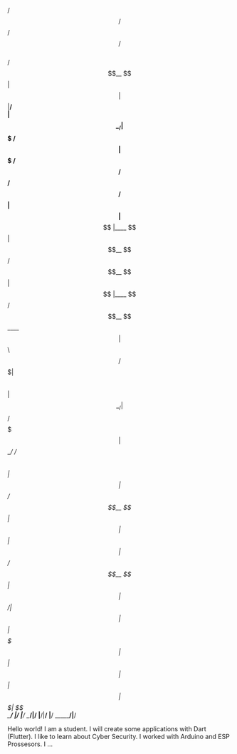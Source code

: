 
  /$$$$$$  /$$                 /$$                 /$$                    
 /$$__  $$| $$                | $$                |__/                    
| $$  \__/| $$$$$$$   /$$$$$$ | $$$$$$$   /$$$$$$  /$$  /$$$$$$   /$$$$$$ 
|  $$$$$$ | $$__  $$ |____  $$| $$__  $$ /$$__  $$| $$ |____  $$ /$$__  $$
 \____  $$| $$  \ $$  /$$$$$$$| $$  \ $$| $$  \__/| $$  /$$$$$$$| $$  \__/
 /$$  \ $$| $$  | $$ /$$__  $$| $$  | $$| $$      | $$ /$$__  $$| $$      
|  $$$$$$/| $$  | $$|  $$$$$$$| $$  | $$| $$      | $$|  $$$$$$$| $$      
 \______/ |__/  |__/ \_______/|__/  |__/|__/      |__/ \_______/|__/      
                                                                          
                                                                          
                                                                                                          
Hello world!
I am a student.
I will create some applications with Dart (Flutter).
I like to learn about Cyber Security.
I worked with Arduino and ESP Prossesors.
I ...
